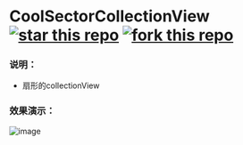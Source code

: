 # CoolSectorCollectionView [![star this repo](http://github-svg-buttons.herokuapp.com/star.svg?user=ianisme&repo=CoolSectorCollectionView&style=flat&background=1081C1)](https://github.com/ianisme/CoolSectorCollectionView) [![fork this repo](http://github-svg-buttons.herokuapp.com/fork.svg?user=ianisme&repo=CoolSectorCollectionView&style=flat&background=1081C1)](https://github.com/ianisme/CoolSectorCollectionView/fork)

### 说明：
- 扇形的collectionView

### 效果演示：

 ![image](https://raw.githubusercontent.com/ianisme/CoolSectorCollectionView/master/demo.gif)


